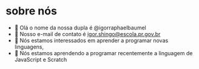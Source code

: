# sobre nós
- 👋 Olá o nome da nossa dupla é @igorraphaelbaumel
- 👀 Nosso e-mail de contato é igor.shingo@escola.pr.gov.br
- 🌱 Nós estamos interessados em aprender a programar novas linguagens,
- 💞️ Nós estamos aprendendo a programar recentemente a linguagem de JavaScript e Scratch
